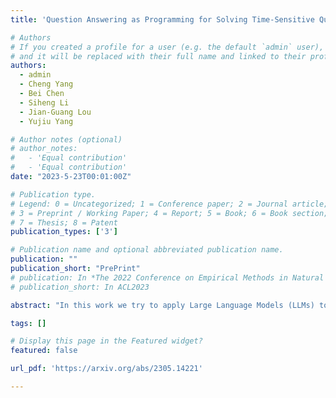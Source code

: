 ```yaml
---
title: 'Question Answering as Programming for Solving Time-Sensitive Questions'

# Authors
# If you created a profile for a user (e.g. the default `admin` user), write the username (folder name) here
# and it will be replaced with their full name and linked to their profile.
authors:
  - admin
  - Cheng Yang
  - Bei Chen
  - Siheng Li
  - Jian-Guang Lou
  - Yujiu Yang

# Author notes (optional)
# author_notes:
#   - 'Equal contribution'
#   - 'Equal contribution'
date: "2023-5-23T00:01:00Z"

# Publication type.
# Legend: 0 = Uncategorized; 1 = Conference paper; 2 = Journal article;
# 3 = Preprint / Working Paper; 4 = Report; 5 = Book; 6 = Book section;
# 7 = Thesis; 8 = Patent
publication_types: ['3']

# Publication name and optional abbreviated publication name.
publication: ""
publication_short: "PrePrint"
# publication: In *The 2022 Conference on Empirical Methods in Natural Language Processing*
# publication_short: In ACL2023

abstract: "In this work we try to apply Large Language Models (LLMs) to reframe the Question Answering task as Programming (QAaP). Due to the inherent dynamic nature of the real world, factual questions frequently involve a symbolic constraint: time, solving these questions necessitates not only extensive world knowledge, but also advanced reasoning ability to satisfy the temporal constraints. Despite the remarkable intelligence exhibited by LLMs in various NLP tasks, our experiments reveal that the aforementioned problems continue to pose a significant challenge to existing LLMs. To solve these time-sensitive factual questions, considering that modern LLMs possess superior ability in both natural language understanding and programming,we endeavor to leverage LLMs to represent diversely expressed text as well-structured code, and thereby grasp the desired knowledge along with the underlying symbolic constraint."

tags: []

# Display this page in the Featured widget?
featured: false

url_pdf: 'https://arxiv.org/abs/2305.14221'

---
```


